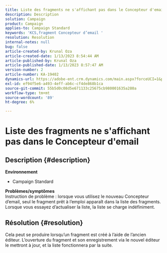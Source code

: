 ```yaml
---
title: Liste des fragments ne s'affichant pas dans le Concepteur d'email
description: Description
solution: Campaign
product: Campaign
applies-to: Campaign Standard
keywords: 'KCS,fragment Concepteur d’email '
resolution: Resolution
internal-notes: null
bug: false
article-created-by: Krunal Oza
article-created-date: 1/13/2023 8:54:44 AM
article-published-by: Krunal Oza
article-published-date: 1/13/2023 8:57:47 AM
version-number: 2
article-number: KA-19402
dynamics-url: https://adobe-ent.crm.dynamics.com/main.aspx?forceUCI=1&pagetype=entityrecord&etn=knowledgearticle&id=0ec239ec-1f93-ed11-aad1-6045bd006793
exl-id: ef94f5e6-a493-4eff-ab6c-cf4de868b1ca
source-git-commit: 55b5d0c08d5e671133c25675cb980001635a280a
workflow-type: tm+mt
source-wordcount: '89'
ht-degree: 6%

---
```


# Liste des fragments ne s&#39;affichant pas dans le Concepteur d&#39;email

## Description {#description}

<b>Environnement</b>
- Campaign Standard



<b>Problèmes/symptômes</b><br>Instruction de problème : lorsque vous utilisez le nouveau Concepteur d’email, seul le fragment prêt à l’emploi apparaît dans la liste des fragments. Lorsque vous essayez d’actualiser la liste, la liste se charge indéfiniment.

## Résolution {#resolution}


Cela peut se produire lorsqu’un fragment est créé à l’aide de l’ancien éditeur. L’ouverture du fragment et son enregistrement via le nouvel éditeur le mettront à jour, et la liste fonctionnera par la suite.
